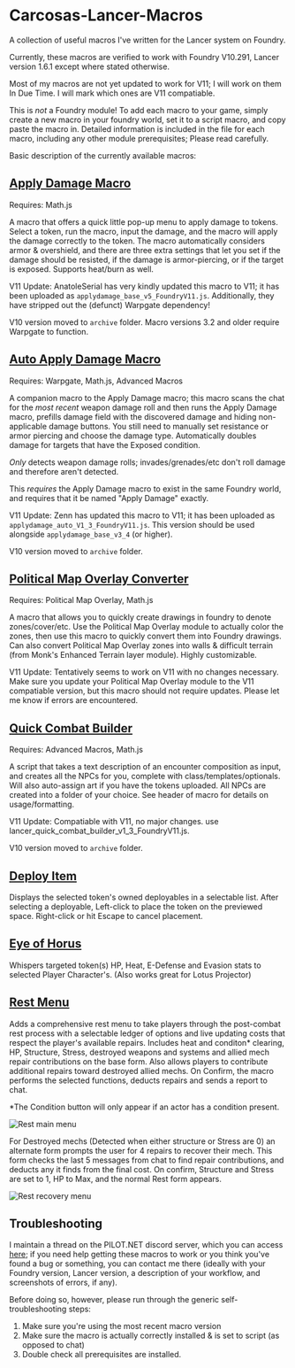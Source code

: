 # Carcosas-Lancer-Macros
A collection of useful macros I've written for the Lancer system on Foundry.

Currently, these macros are verified to work with Foundry V10.291, Lancer version 1.6.1 except where stated otherwise. 

Most of my macros are not yet updated to work for V11; I will work on them In Due Time. I will mark which ones are V11 compatiable.

This is _not_ a Foundry module! To add each macro to your game, simply create a new macro in your foundry world, set it to a script macro, and copy paste the macro in. Detailed information is included in the file for each macro, including any other module prerequisites; Please read carefully.

Basic description of the currently available macros:

## [Apply Damage Macro](applydamage_base_v5_FoundryV11.js)
Requires:  Math.js

A macro that offers a quick little pop-up menu to apply damage to tokens. Select a token, run the macro, input the damage, and the macro will apply the damage correctly to the token. The macro automatically considers armor & overshield, and there are three extra settings that let you set if the damage should be resisted, if the damage is armor-piercing, or if the target is exposed. Supports heat/burn as well.

V11 Update: AnatoleSerial has very kindly updated this macro to V11; it has been uploaded as `applydamage_base_v5_FoundryV11.js`. Additionally, they have stripped out the (defunct) Warpgate dependency! 

V10 version moved to `archive` folder. Macro versions 3.2 and older require Warpgate to function.

## [Auto Apply Damage Macro](applydamage_auto_v1_3_FoundryV11.js)
Requires: Warpgate, Math.js, Advanced Macros

A companion macro to the Apply Damage macro; this macro scans the chat for the _most recent_ weapon damage roll and then runs the Apply Damage macro, prefills damage field with the discovered damage and hiding non-applicable damage buttons. You still need to manually set resistance or armor piercing and choose the damage type. Automatically doubles damage for targets that have the Exposed condition.

_Only_ detects weapon damage rolls; invades/grenades/etc don't roll damage and therefore aren't detected.

This _requires_ the Apply Damage macro to exist in the same Foundry world, and requires that it be named "Apply Damage" exactly. 

V11 Update: Zenn has updated this macro to V11; it has been uploaded as `applydamage_auto_V1_3_FoundryV11.js`. This version should be used alongside `applydamage_base_v3_4` (or higher).

V10 version moved to `archive` folder.

## [Political Map Overlay Converter](polmap_converter_script_v1_6.js)
Requires: Political Map Overlay, Math.js

A macro that allows you to quickly create drawings in foundry to denote zones/cover/etc. Use the Political Map Overlay module to actually color the zones, then use this macro to quickly convert them into Foundry drawings. Can also convert Political Map Overlay zones into walls & difficult terrain (from Monk's Enhanced Terrain layer module). Highly customizable.

V11 Update: Tentatively seems to work on V11 with no changes necessary. Make sure you update your Political Map Overlay module to the V11 compatiable version, but this macro should not require updates. Please let me know if errors are encountered.


## [Quick Combat Builder](lancer_quick_combat_builder_v1_3_FoundryV11.js)
Requires: Advanced Macros, Math.js

A script that takes a text description of an encounter composition as input, and creates all the NPCs for you, complete with class/templates/optionals. Will also auto-assign art if you have the tokens uploaded. All NPCs are created into a folder of your choice. See header of macro for details on usage/formatting.

V11 Update: Compatiable with V11, no major changes. use lancer_quick_combat_builder_v1_3_FoundryV11.js. 

V10 version moved to `archive` folder.

## [Deploy Item](deploy_item_v2_FoundryV11.js)
Displays the selected token's owned deployables in a selectable list.  After selecting a deployable, Left-click to place the token on the previewed space. Right-click or hit Escape to cancel placement.

## [Eye of Horus](lancer_eye_of_horus_v1.js)
Whispers targeted token(s) HP, Heat, E-Defense and Evasion stats to selected Player Character's.
(Also works great for Lotus Projector)

## [Rest Menu](lancer_rest_v1.js)
Adds a comprehensive rest menu to take players through the post-combat rest process with a selectable ledger of options and live updating costs that respect the player's available repairs.
Includes heat and conditon* clearing, HP, Structure, Stress, destroyed weapons and systems and  allied mech repair contributions on the base form.
Also allows players to contribute additional repairs toward destroyed allied mechs.
On Confirm, the macro performs the selected functions, deducts repairs and sends a report to chat.

*The Condition button will only appear if an actor has a condition present.

![Rest main menu](assets/img/rest1.png)

For Destroyed mechs (Detected when either structure or Stress are 0) an alternate form prompts the user for 4 repairs to recover their mech.
This form checks the last 5 messages from chat to find repair contributions, and deducts any it finds from the final cost.
On confirm, Structure and Stress are set to 1, HP to Max, and the normal Rest form appears.

![Rest recovery menu](assets/img/rest2.png)

## Troubleshooting
I maintain a thread on the PILOT.NET discord server, which you can access [here](https://discord.com/channels/426286410496999425/1092876995341328445); if you need help getting these macros to work or you think you've found a bug or something, you can contact me there (ideally with your Foundry version, Lancer version, a description of your workflow, and screenshots of errors, if any).

Before doing so, however, please run through the generic self-troubleshooting steps:
1. Make sure you're using the most recent macro version
2. Make sure the macro is actually correctly installed & is set to script (as opposed to chat)
3. Double check all prerequisites are installed.
